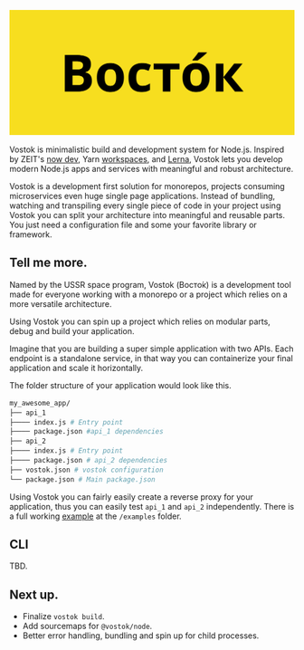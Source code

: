 ![vostok](./assets/vostok.jpg)

Vostok is minimalistic build and development system for Node.js. Inspired by ZEIT's [now dev](https://zeit.co/docs/now-cli#commands/dev), Yarn [workspaces](https://classic.yarnpkg.com/en/docs/workspaces/), and [Lerna](https://github.com/lerna/lerna), Vostok lets you develop modern Node.js apps and services with meaningful and robust architecture.

Vostok is a development first solution for monorepos, projects consuming microservices even huge single page applications. Instead of bundling, watching and transpiling every single piece of code in your project using Vostok you can split your architecture into meaningful and reusable parts. You just need a configuration file and some your favorite library or framework.

## Tell me more.

Named by the USSR space program, Vostok (Восто́к) is a development tool made for everyone working with a monorepo or a project which relies on a more versatile architecture.

Using Vostok you can spin up a project which relies on modular parts, debug and build your application.

Imagine that you are building a super simple application with two APIs. Each endpoint is a standalone service, in that way you can containerize your final application and scale it horizontally.

The folder structure of your application would look like this.

```bash
my_awesome_app/
├── api_1
├──── index.js # Entry point
├──── package.json #api_1 dependencies
├── api_2
├──── index.js # Entry point
├──── package.json # api_2 dependencies
├── vostok.json # vostok configuration
└── package.json # Main package.json
```

Using Vostok you can fairly easily create a reverse proxy for your application, thus you can easily test `api_1` and `api_2` independently. There is a full working [example](./examples/simple-server) at the `/examples` folder.

## CLI

TBD.

## Next up.

- Finalize `vostok build`.
- Add sourcemaps for `@vostok/node`.
- Better error handling, bundling and spin up for child processes.
